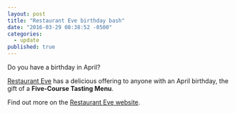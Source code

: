 ```yaml
---
layout: post
title: "Restaurant Eve birthday bash"
date: "2016-03-29 08:38:52 -0500"
categories: 
  - update
published: true
---
```


Do you have a birthday in April?

[Restaurant Eve](http://www.restauranteve.com "Restaurant Eve") has a delicious offering to anyone with an April birthday, the gift of a **Five-Course Tasting Menu**.

Find out more on the [Restaurant Eve website](http://restauranteve.com/birthday-bash-2016/ "Restaurant Eve 2016 Birthday Bash").
